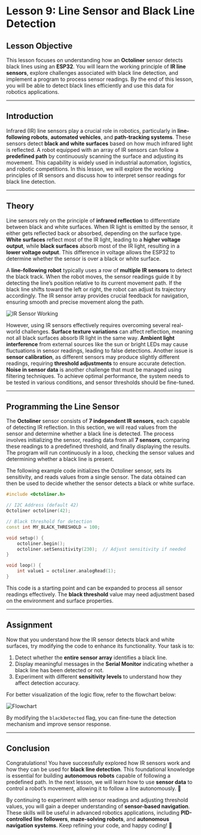 

# **Lesson 9: Line Sensor and Black Line Detection**  

## **Lesson Objective**  
This lesson focuses on understanding how an **Octoliner** sensor detects black lines using an **ESP32**. You will learn the working principle of **IR line sensors**, explore challenges associated with black line detection, and implement a program to process sensor readings. By the end of this lesson, you will be able to detect black lines efficiently and use this data for robotics applications.  

---

## **Introduction**  
Infrared (IR) line sensors play a crucial role in robotics, particularly in **line-following robots**, **automated vehicles**, and **path-tracking systems**. These sensors detect **black and white surfaces** based on how much infrared light is reflected. A robot equipped with an array of IR sensors can follow a **predefined path** by continuously scanning the surface and adjusting its movement. This capability is widely used in industrial automation, logistics, and robotic competitions. In this lesson, we will explore the working principles of IR sensors and discuss how to interpret sensor readings for black line detection.  

---

## **Theory**  

Line sensors rely on the principle of **infrared reflection** to differentiate between black and white surfaces. When IR light is emitted by the sensor, it either gets reflected back or absorbed, depending on the surface type. **White surfaces** reflect most of the IR light, leading to a **higher voltage output**, while **black surfaces** absorb most of the IR light, resulting in a **lower voltage output**. This difference in voltage allows the ESP32 to determine whether the sensor is over a black or white surface.  

A **line-following robot** typically uses a row of **multiple IR sensors** to detect the black track. When the robot moves, the sensor readings guide it by detecting the line’s position relative to its current movement path. If the black line shifts toward the left or right, the robot can adjust its trajectory accordingly. The IR sensor array provides crucial feedback for navigation, ensuring smooth and precise movement along the path.  

![IR Sensor Working](https://github.com/pranavk-2003/line-robot-curriculum/blob/main/images/module_6/IR's.png)  

However, using IR sensors effectively requires overcoming several real-world challenges. **Surface texture variations** can affect reflection, meaning not all black surfaces absorb IR light in the same way. **Ambient light interference** from external sources like the sun or bright LEDs may cause fluctuations in sensor readings, leading to false detections. Another issue is **sensor calibration**, as different sensors may produce slightly different readings, requiring **threshold adjustments** to ensure accurate detection. **Noise in sensor data** is another challenge that must be managed using filtering techniques. To achieve optimal performance, the system needs to be tested in various conditions, and sensor thresholds should be fine-tuned.  

---

## **Programming the Line Sensor**  

The **Octoliner** sensor consists of **7 independent IR sensors**, each capable of detecting IR reflection. In this section, we will read values from the sensor and determine whether a black line is detected. The process involves initializing the sensor, reading data from all **7 sensors**, comparing these readings to a predefined threshold, and finally displaying the results. The program will run continuously in a loop, checking the sensor values and determining whether a black line is present.  

The following example code initializes the Octoliner sensor, sets its sensitivity, and reads values from a single sensor. The data obtained can then be used to decide whether the sensor detects a black or white surface.  

```cpp
#include <Octoliner.h>

// I2C Address (default 42)
Octoliner octoliner(42);

// Black threshold for detection
const int MY_BLACK_THRESHOLD = 100;  

void setup() {
    octoliner.begin();
    octoliner.setSensitivity(230);  // Adjust sensitivity if needed
}

void loop() {
    int value1 = octoliner.analogRead(1);
}
```

This code is a starting point and can be expanded to process all sensor readings effectively. The **black threshold** value may need adjustment based on the environment and surface properties.  

---

## **Assignment**  

Now that you understand how the IR sensor detects black and white surfaces, try modifying the code to enhance its functionality. Your task is to:  

1. Detect whether the **entire sensor array** identifies a black line.  
2. Display meaningful messages in the **Serial Monitor** indicating whether a black line has been detected or not.  
3. Experiment with different **sensitivity levels** to understand how they affect detection accuracy.  

For better visualization of the logic flow, refer to the flowchart below:  

![Flowchart](https://github.com/pranavk-2003/line-robot-curriculum/blob/main/images/module_6/FC_module_6.png)  

By modifying the `blackDetected` flag, you can fine-tune the detection mechanism and improve sensor response.  

---

## **Conclusion**  

Congratulations! You have successfully explored how IR sensors work and how they can be used for **black line detection**. This foundational knowledge is essential for building **autonomous robots** capable of following a predefined path. In the next lesson, we will learn how to use **sensor data** to control a robot’s movement, allowing it to follow a line autonomously. 🚀  

By continuing to experiment with sensor readings and adjusting threshold values, you will gain a deeper understanding of **sensor-based navigation**. These skills will be useful in advanced robotics applications, including **PID-controlled line followers**, **maze-solving robots**, and **autonomous navigation systems**. Keep refining your code, and happy coding! 🎯  
